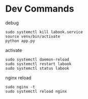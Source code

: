 # Dev Commands

debug
```
sudo systemctl kill labook.service 
source venv/bin/activate
python app.py
```

activate
```
sudo systemctl daemon-reload
sudo systemctl restart labook
sudo systemctl status labook
```

nginx reload
```
sudo nginx -t
sudo systemctl reload nginx
```